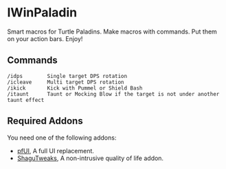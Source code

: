 # IWinPaladin

Smart macros for Turtle Paladins. Make macros with commands. Put them on your action bars. Enjoy!


## Commands
    /idps        Single target DPS rotation
    /icleave     Multi target DPS rotation
    /ikick       Kick with Pummel or Shield Bash
    /itaunt      Taunt or Mocking Blow if the target is not under another taunt effect

## Required Addons
You need one of the following addons:
* [pfUI](https://shagu.org/pfUI/), A full UI replacement.
* [ShaguTweaks](https://shagu.org/ShaguTweaks/), A non-intrusive quality of life addon.